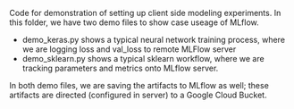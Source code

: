 Code for demonstration of setting up client side modeling experiments.
In this folder, we have two demo files to show case useage of MLflow. 
+ demo_keras.py shows a typical neural network training process, where we are logging loss and val_loss to remote MLFlow server
+ demo_sklearn.py shows a typical sklearn workflow, where we are tracking parameters and metrics onto MLflow server.

In both demo files, we are saving the artifacts to MLflow as well; these artifacts are directed (configured in server) to a Google Cloud Bucket. 